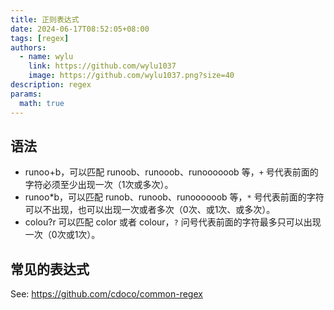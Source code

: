```yaml
---
title: 正则表达式
date: 2024-06-17T08:52:05+08:00
tags: [regex]
authors:
  - name: wylu
    link: https://github.com/wylu1037
    image: https://github.com/wylu1037.png?size=40
description: regex
params:
  math: true
---
```


## 语法
+ runoo+b，可以匹配 runoob、runooob、runoooooob 等，`+` 号代表前面的字符必须至少出现一次（1次或多次）。
+ runoo*b，可以匹配 runob、runoob、runoooooob 等，`*` 号代表前面的字符可以不出现，也可以出现一次或者多次（0次、或1次、或多次）。
+ colou?r 可以匹配 color 或者 colour，`?` 问号代表前面的字符最多只可以出现一次（0次或1次）。

## 常见的表达式
See: https://github.com/cdoco/common-regex
